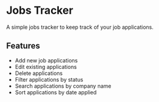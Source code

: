 # Jobs Tracker

A simple jobs tracker to keep track of your job applications.

## Features

- Add new job applications
- Edit existing applications
- Delete applications
- Filter applications by status
- Search applications by company name
- Sort applications by date applied
